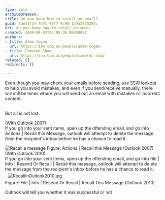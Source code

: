 ```yaml
---
type: rule
archivedreason: 
title: Do you know how to recall an email?
guid: 7ae31f34-7d91-40f7-9c90-1d9a2275284c
uri: do-you-know-how-to-recall-an-email
created: 2009-04-03T03:08:36.0000000Z
authors:
- title: Adam Cogan
  url: https://ssw.com.au/people/adam-cogan
- title: Cameron Shaw
  url: https://ssw.com.au/people/cameron-shaw
related: []
redirects: []

---
```



Even though you may check your emails before sending, use SSW lookout to help you avoid mistakes, and even if you send/receive manually, there will still be times where you will send out an email with mistakes or incorrect content. 
<br><excerpt class='endintro'></excerpt><br>
<p>But all is not lost. </p>
<p>(With Outlook 2007)<br>If you go into your sent items, open up the offending email, and go into Actions | Recall this Message, outlook will attempt to delete the message from the recipient's inbox before he has a chance to read it. </p>
<img class="ms-rteCustom-ImageArea" alt="Recall a message" src="/Communication/RulesToBetterEmail/PublishingImages/RecallMessage.JPG" /> <span class="ms-rteCustom-FigureNormal">Figure&#58; Actions | Recall this Message (Outlook 2007)</span><span> <div><span>(With Outlook 2010)</span></div>
<div><span>If you go into your sent items, open up the offending email, and go into <span>file | Info | Resend Or Recall | Recall this message</span>, outlook will attempt to delete the message from the recipient's inbox before he has a chance to read it.</span><span></span></div>
<div><span>&#160;<img class="ssw-rteStyle-ImageArea" alt="RecallInOutlook2010.jpg" src="/Communication/RulesToBetterEmail/PublishingImages/RecallInOutlook2010.jpg" style="margin&#58;5px;" /><br></span></div>
<div><span></span><span></span></div>
<div class="ssw-rteStyle-FigureNormal"><span>Figure&#58; File | Info | Resend Or Recall | Recall This Message (Outlook 2010)</span><span></span></div></span><p>Outlook will tell you whether it was successful or not</p>


